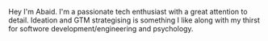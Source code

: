 Hey I'm Abaid. I'm a passionate tech enthusiast with a great attention to detail. Ideation and GTM strategising is something I like along with my thirst for softwore development/engineering and psychology. 
